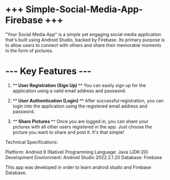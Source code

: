 # +++ Simple-Social-Media-App-Firebase +++

"Your Social Media App" is a simple yet engaging social media application that's built using Android Studio, backed by Firebase. Its primary purpose is to allow users to connect with others and share their memorable moments in the form of pictures.

# --- Key Features ---

1. **^^ User Registration (Sign Up) ^^**
   You can easily sign up for the application using a valid email address and password.

2. **^^ User Authentication (Login) ^^**
   After successful registration, you can login into the application using the registered email address and password.

3. **^^ Share Pictures ^^**
   Once you are logged in, you can share your pictures with all other users registered in the app. Just choose the picture you want to share and post it. It's that simple!

 Technical Specifications:

Platform: Android 9 (Native)
Programming Language: Java (JDK-20)
Development Environment: Android Studio 2022.2.1.20
Database: Firebase




This app was developed in order to learn android studio and Firebase Database.

